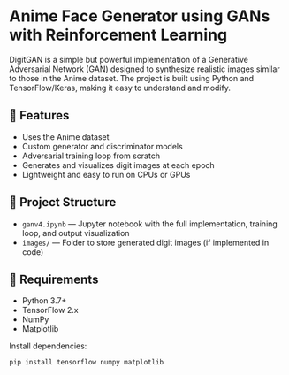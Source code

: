 # Anime Face Generator using GANs with Reinforcement Learning

DigitGAN is a simple but powerful implementation of a Generative Adversarial Network (GAN) designed to synthesize realistic images similar to those in the Anime dataset. The project is built using Python and TensorFlow/Keras, making it easy to understand and modify.

## 📌 Features

- Uses the Anime dataset 
- Custom generator and discriminator models
- Adversarial training loop from scratch
- Generates and visualizes digit images at each epoch
- Lightweight and easy to run on CPUs or GPUs

## 📁 Project Structure

- `ganv4.ipynb` — Jupyter notebook with the full implementation, training loop, and output visualization
- `images/` — Folder to store generated digit images (if implemented in code)

## 🧠 Requirements

- Python 3.7+
- TensorFlow 2.x
- NumPy
- Matplotlib

Install dependencies:

```bash
pip install tensorflow numpy matplotlib
